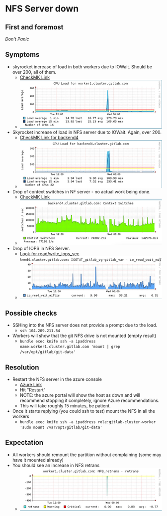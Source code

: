 # NFS Server down

## First and foremost

*Don't Panic*

## Symptoms

* skyrocket increase of load in both workers due to IOWait. Should be over 200, all of them.
  * [CheckMK Link](https://checkmk.gitlap.com/gitlab/check_mk/index.py?start_url=%2Fgitlab%2Fcheck_mk%2Fview.py%3Ffilled_in%3Dfilter%26_transid%3D1461327179%252F1331678182%26host_address%3D%26host_address_prefix%3Dyes%26opthost_group%3D%26hostgroups%3D%26opthost_contact_group%3D%26optservice_group%3D%26optservice_contact_group%3D%26svc_last_state_change_from%3D%26svc_last_state_change_from_range%3D3600%26svc_last_state_change_until%3D%26svc_last_state_change_until_range%3D3600%26svc_last_check_from%3D%26svc_last_check_from_range%3D3600%26svc_last_check_until%3D%26svc_last_check_until_range%3D3600%26host_tag_0_grp%3D%26host_tag_0_op%3D%26host_tag_0_val%3D%26host_tag_1_grp%3D%26host_tag_1_op%3D%26host_tag_1_val%3D%26host_tag_2_grp%3D%26host_tag_2_op%3D%26host_tag_2_val%3D%26host_regex%3Dworker%26hostalias%3D%26hst0%3Don%26hst1%3Don%26hst2%3Don%26hstp%3Don%26is_summary_host%3D-1%26is_host_in_notification_period%3D-1%26service_regex%3DCPU%2BLOAD%26service_display_name%3D%26service_output%3D%26check_command%3D%26st0%3Don%26st1%3Don%26st2%3Don%26st3%3Don%26stp%3Don%26hdst0%3Don%26hdst1%3Don%26hdst2%3Don%26hdst3%3Don%26hdstp%3Don%26is_service_acknowledged%3D-1%26is_service_scheduled_downtime_depth%3D-1%26is_service_in_notification_period%3D-1%26svc_notif_number_from%3D%26svc_notif_number_until%3D%26is_in_downtime%3D-1%26is_service_staleness%3D-1%26is_service_active_checks_enabled%3D-1%26is_service_notifications_enabled%3D-1%26is_service_is_flapping%3D-1%26is_aggr_service_used%3D-1%26site%3D%26is_host_favorites%3D-1%26is_service_favorites%3D-1%26search%3DSearch%26selection%3D8f61d67e-d664-4264-9661-8297a5b2d651%26view_name%3Dsearchsvc)
  * ![Sample High Load on Worker](img/load-worker1.jpg)
* Skyrocket increase of load in NFS server due to IOWait. Again, over 200.
  * [CheckMK Link for backend4](https://checkmk.gitlap.com/gitlab/pnp4nagios/index.php/graph?host=backend4.cluster.gitlab.com&srv=CPU_load&theme=multisite&baseurl=../check_mk/)
  * ![Sample High Load on NFS Server](img/load-nfs.jpg)
* Drop of context switches in NF server - no actual work being done.
  * [CheckMK Link](https://checkmk.gitlap.com/gitlab/pnp4nagios/index.php/graph?host=backend4.cluster.gitlab.com&srv=Kernel_Context_Switches&theme=multisite&baseurl=../check_mk/)
  * ![Sample Low Context Switches NFS Server](img/context-switches_nfs.jpg)
* Drop of IOPS in NFS Server.
  * [Look for read/write_iops_sec](https://checkmk.gitlap.com/gitlab/pnp4nagios/index.php/graph?host=backend4.cluster.gitlab.com&srv=IOSTAT_gitlab_vg-gitlab_var&theme=multisite&baseurl=../check_mk/)
  * ![Sample Low read IOPS in NFS Server](img/ioread_wait_nfs.jpg)

## Possible checks

* SSHing into the NFS server does not provide a prompt due to the load.
  * `ssh 104.209.211.54`
* Workers will show that the git NFS drive is not mounted (empty result)
  * `bundle exec knife ssh -a ipaddress name:worker1.cluster.gitlab.com 'mount | grep /var/opt/gitlab/git-data'`

## Resolution

* Restart the NFS server in the azure console
  * [Azure Link](https://portal.azure.com/#resource/subscriptions/c802e1f4-573f-4049-8645-4f735e6411b3/resourceGroups/backend4-cluster-gitlab-com/providers/Microsoft.ClassicCompute/virtualMachines/backend4-cluster-gitlab-com)
  * Hit "Restart"
  * NOTE: the azure portal will show the host as down and will recommend stopping it completely, ignore Azure recommendations.
  * This will take roughly 15 minutes, be patient.
* Once it starts replying (you could ssh to test) mount the NFS in all the workers
  * `bundle exec knife ssh -a ipaddress role:gitlab-cluster-worker 'sudo mount /var/opt/gitlab/git-data'`

## Expectation

* All workers should remount the partition without complaining (some may have it mounted already)
* You should see an increase in NFS retrans
  * ![NFS retransmissions](img/retrans-worker1.jpg)
